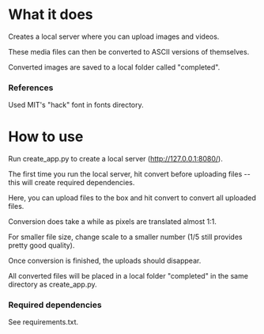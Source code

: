 # What it does
Creates a local server where you can upload images and videos.

These media files can then be converted to ASCII versions of themselves.

Converted images are saved to a local folder called "completed".

### References
Used MIT's "hack" font in fonts directory.


# How to use
Run create_app.py to create a local server (http://127.0.0.1:8080/).

The first time you run the local server, hit convert before uploading files -- this will create required dependencies.

Here, you can upload files to the box and hit convert to convert all uploaded files.

Conversion does take a while as pixels are translated almost 1:1.

For smaller file size, change scale to a smaller number (1/5 still provides pretty good quality).

Once conversion is finished, the uploads should disappear.

All converted files will be placed in a local folder "completed" in the same directory as create_app.py.

### Required dependencies
See requirements.txt.
